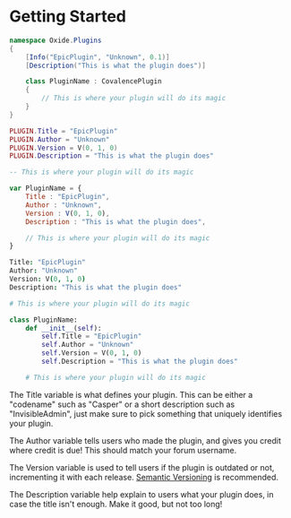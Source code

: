 # Getting Started

``` csharp
namespace Oxide.Plugins
{
    [Info("EpicPlugin", "Unknown", 0.1)]
    [Description("This is what the plugin does")]

    class PluginName : CovalencePlugin
    {
        // This is where your plugin will do its magic
    }
}
```

``` lua
PLUGIN.Title = "EpicPlugin"
PLUGIN.Author = "Unknown"
PLUGIN.Version = V(0, 1, 0)
PLUGIN.Description = "This is what the plugin does"

-- This is where your plugin will do its magic
```

``` javascript
var PluginName = {
    Title : "EpicPlugin",
    Author : "Unknown",
    Version : V(0, 1, 0),
    Description : "This is what the plugin does",

    // This is where your plugin will do its magic
}
```

``` coffeescript
Title: "EpicPlugin"
Author: "Unknown"
Version: V(0, 1, 0)
Description: "This is what the plugin does"

# This is where your plugin will do its magic
```

``` python
class PluginName:
    def __init__(self):
        self.Title = "EpicPlugin"
        self.Author = "Unknown"
        self.Version = V(0, 1, 0)
        self.Description = "This is what the plugin does"

    # This is where your plugin will do its magic
```

The Title variable is what defines your plugin. This can be either a "codename" such as "Casper" or a short description such as "InvisibleAdmin", just make sure to pick something that uniquely identifies your plugin.

The Author variable tells users who made the plugin, and gives you credit where credit is due! This should match your forum username.

The Version variable is used to tell users if the plugin is outdated or not, incrementing it with each release. [Semantic Versioning](http://semver.org/) is recommended.

The Description variable help explain to users what your plugin does, in case the title isn't enough. Make it good, but not too long!
